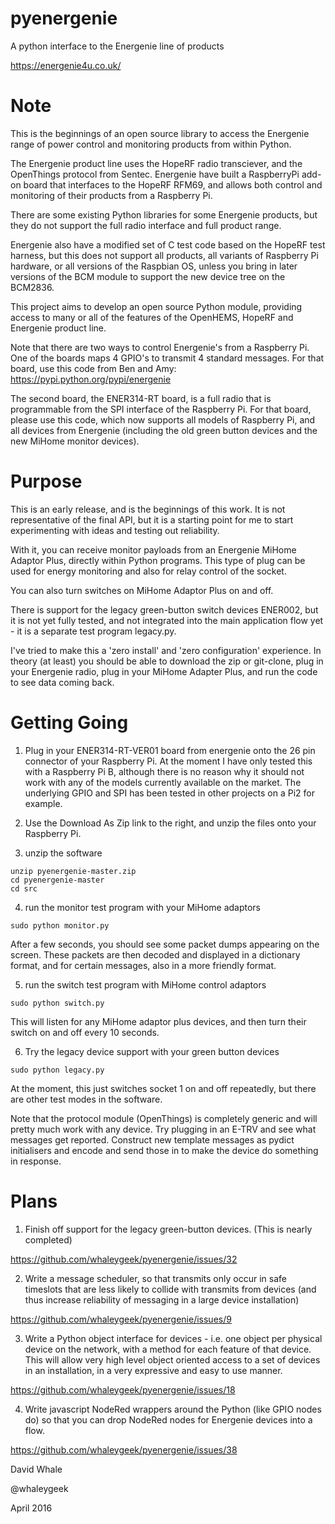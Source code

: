 # pyenergenie
A python interface to the Energenie line of products

https://energenie4u.co.uk/

Note
====

This is the beginnings of an open source library to access the Energenie 
range of power control and monitoring products from within Python.

The Energenie product line uses the HopeRF radio transciever, and the OpenThings 
protocol from Sentec. Energenie have built a RaspberryPi add-on board that 
interfaces to the HopeRF RFM69, and allows both control and monitoring of their 
products from a Raspberry Pi.

There are some existing Python libraries for some Energenie products, but they
do not support the full radio interface and full product range.

Energenie also have a modified set of C test code based on the HopeRF test harness,
but this does not support all products, all variants of Raspberry Pi hardware,
or all versions of the Raspbian OS, unless you bring in later versions of
the BCM module to support the new device tree on the BCM2836.

This project aims to develop an open source Python module, providing 
access to many or all of the features of the OpenHEMS, HopeRF and Energenie 
product line.


Note that there are two ways to control Energenie's from a Raspberry Pi.
One of the boards maps 4 GPIO's to transmit 4 standard messages.
For that board, use this code from Ben and Amy:
https://pypi.python.org/pypi/energenie

The second board, the ENER314-RT board, is a full radio that is programmable
from the SPI interface of the Raspberry Pi. For that board, please use
this code, which now supports all models of Raspberry Pi, and all devices
from Energenie (including the old green button devices and the new
MiHome monitor devices).


Purpose
====

This is an early release, and is the beginnings of this work.
It is not representative of the final API, but it is a starting point for me to
start experimenting with ideas and testing out reliability.

With it, you can receive monitor payloads from an Energenie MiHome Adaptor Plus,
directly within Python programs. This type of plug can be used for energy monitoring
and also for relay control of the socket.

You can also turn switches on MiHome Adaptor Plus on and off.

There is support for the legacy green-button switch devices ENER002,
but it is not yet fully tested, and not integrated into the main application
flow yet - it is a separate test program legacy.py.

I've tried to make this a 'zero install' and 'zero configuration' experience.
In theory (at least) you should be able to download the zip or git-clone,
plug in your Energenie radio, plug in your MiHome Adapter Plus, and run the code
to see data coming back.


Getting Going
====

1. Plug in your ENER314-RT-VER01 board from energenie onto the 26 pin connector of
your Raspberry Pi. At the moment I have only tested this with a Raspberry Pi B,
although there is no reason why it should not work with any of the models currently
available on the market. The underlying GPIO and SPI has been tested in other
projects on a Pi2 for example.

2. Use the Download As Zip link to the right, and unzip the files onto your
Raspberry Pi. 

3. unzip the software

```
unzip pyenergenie-master.zip
cd pyenergenie-master
cd src
```

4. run the monitor test program with your MiHome adaptors

```
sudo python monitor.py
```

After a few seconds, you should see some packet dumps appearing on the screen.
These packets are then decoded and displayed in a dictionary format,
and for certain messages, also in a more friendly format.

5. run the switch test program with MiHome control adaptors

```
sudo python switch.py
```

This will listen for any MiHome adaptor plus devices, and then turn their
switch on and off every 10 seconds.

6. Try the legacy device support with your green button devices

```
sudo python legacy.py
```

At the moment, this just switches socket 1 on and off repeatedly,
but there are other test modes in the software.


Note that the protocol module (OpenThings) is completely generic and will
pretty much work with any device. Try plugging in an E-TRV and see what
messages get reported. Construct new template messages as pydict initialisers
and encode and send those in to make the device do something in response.


Plans
====

1. Finish off support for the legacy green-button devices.
(This is nearly completed)

https://github.com/whaleygeek/pyenergenie/issues/32


2. Write a message scheduler, so that transmits only occur in safe
timeslots that are less likely to collide with transmits from devices
(and thus increase reliability of messaging in a large device installation)

https://github.com/whaleygeek/pyenergenie/issues/9

3. Write a Python object interface for devices - i.e. one object per
physical device on the network, with a method for each feature of that
device. This will allow very high level object oriented access to a set of
devices in an installation, in a very expressive and easy to use manner.

https://github.com/whaleygeek/pyenergenie/issues/18

4. Write javascript NodeRed wrappers around the Python (like GPIO nodes do)
so that you can drop NodeRed nodes for Energenie devices into a flow.

https://github.com/whaleygeek/pyenergenie/issues/38

David Whale

@whaleygeek

April 2016

